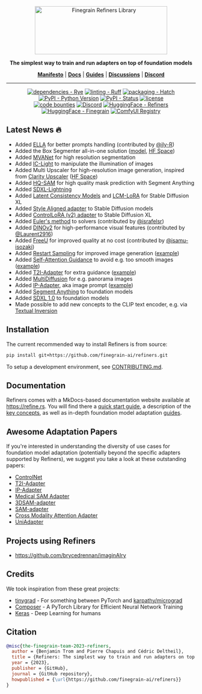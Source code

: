 <div align="center">

<picture>
  <source media="(prefers-color-scheme: dark)" srcset="https://raw.githubusercontent.com/finegrain-ai/refiners/main/assets/logo_dark.png">
  <source media="(prefers-color-scheme: light)" srcset="https://raw.githubusercontent.com/finegrain-ai/refiners/main/assets/logo_light.png">
  <img alt="Finegrain Refiners Library" width="352" height="128" style="max-width: 100%;">
</picture>

**The simplest way to train and run adapters on top of foundation models**

[**Manifesto**](https://refine.rs/home/why/) |
[**Docs**](https://refine.rs) |
[**Guides**](https://refine.rs/guides/adapting_sdxl/) |
[**Discussions**](https://github.com/finegrain-ai/refiners/discussions) |
[**Discord**](https://discord.gg/mCmjNUVV7d)

______________________________________________________________________

[![dependencies - Rye](https://img.shields.io/endpoint?url=https://raw.githubusercontent.com/astral-sh/rye/main/artwork/badge.json)](https://github.com/astral-sh/rye)
[![linting - Ruff](https://img.shields.io/endpoint?url=https://raw.githubusercontent.com/astral-sh/ruff/main/assets/badge/v2.json)](https://github.com/astral-sh/ruff)
[![packaging - Hatch](https://img.shields.io/badge/%F0%9F%A5%9A-Hatch-4051b5.svg)](https://github.com/pypa/hatch)
[![PyPI - Python Version](https://img.shields.io/pypi/pyversions/refiners)](https://pypi.org/project/refiners/)
[![PyPI - Status](https://badge.fury.io/py/refiners.svg)](https://pypi.org/project/refiners/)
[![license](https://img.shields.io/badge/license-MIT-blue)](/LICENSE) \
[![code bounties](https://img.shields.io/badge/code-bounties-blue)](https://finegrain.ai/bounties)
[![Discord](https://img.shields.io/discord/1179456777406922913?logo=discord&logoColor=white&color=%235765F2)](https://discord.gg/mCmjNUVV7d)
[![HuggingFace - Refiners](https://img.shields.io/badge/refiners-ffd21e?logo=huggingface&labelColor=555)](https://huggingface.co/refiners)
[![HuggingFace - Finegrain](https://img.shields.io/badge/finegrain-ffd21e?logo=huggingface&labelColor=555)](https://huggingface.co/finegrain)
[![ComfyUI Registry](https://img.shields.io/badge/ComfyUI_Registry-comfyui--refiners-1a56db)](https://registry.comfy.org/publishers/finegrain/nodes/comfyui-refiners)

</div>

## Latest News 🔥

- Added [ELLA](https://arxiv.org/abs/2403.05135) for better prompts handling (contributed by [@ily-R](https://github.com/ily-R))
- Added the Box Segmenter all-in-one solution ([model](https://huggingface.co/finegrain/finegrain-box-segmenter), [HF Space](https://huggingface.co/spaces/finegrain/finegrain-object-cutter))
- Added [MVANet](https://arxiv.org/abs/2404.07445) for high resolution segmentation
- Added [IC-Light](https://github.com/lllyasviel/IC-Light) to manipulate the illumination of images
- Added Multi Upscaler for high-resolution image generation, inspired from [Clarity Upscaler](https://github.com/philz1337x/clarity-upscaler) ([HF Space](https://huggingface.co/spaces/finegrain/enhancer))
- Added [HQ-SAM](https://arxiv.org/abs/2306.01567) for high quality mask prediction with Segment Anything
- Added [SDXL-Lightning](https://arxiv.org/abs/2402.13929)
- Added [Latent Consistency Models](https://arxiv.org/abs/2310.04378) and [LCM-LoRA](https://arxiv.org/abs/2311.05556) for Stable Diffusion XL
- Added [Style Aligned adapter](https://arxiv.org/abs/2312.02133) to Stable Diffusion models
- Added [ControlLoRA (v2) adapter](https://github.com/HighCWu/control-lora-v2) to Stable Diffusion XL
- Added [Euler's method](https://arxiv.org/abs/2206.00364) to solvers (contributed by [@israfelsr](https://github.com/israfelsr))
- Added [DINOv2](https://github.com/facebookresearch/dinov2) for high-performance visual features (contributed by [@Laurent2916](https://github.com/Laurent2916))
- Added [FreeU](https://github.com/ChenyangSi/FreeU) for improved quality at no cost (contributed by [@isamu-isozaki](https://github.com/isamu-isozaki))
- Added [Restart Sampling](https://github.com/Newbeeer/diffusion_restart_sampling) for improved image generation ([example](https://github.com/Newbeeer/diffusion_restart_sampling/issues/4))
- Added [Self-Attention Guidance](https://github.com/KU-CVLAB/Self-Attention-Guidance/) to avoid e.g. too smooth images ([example](https://github.com/SusungHong/Self-Attention-Guidance/issues/4))
- Added [T2I-Adapter](https://github.com/TencentARC/T2I-Adapter) for extra guidance ([example](https://github.com/TencentARC/T2I-Adapter/discussions/93))
- Added [MultiDiffusion](https://github.com/omerbt/MultiDiffusion) for e.g. panorama images
- Added [IP-Adapter](https://github.com/tencent-ailab/IP-Adapter), aka image prompt ([example](https://github.com/tencent-ailab/IP-Adapter/issues/92))
- Added [Segment Anything](https://github.com/facebookresearch/segment-anything) to foundation models
- Added [SDXL 1.0](https://github.com/Stability-AI/generative-models) to foundation models
- Made possible to add new concepts to the CLIP text encoder, e.g. via [Textual Inversion](https://arxiv.org/abs/2208.01618)

## Installation

The current recommended way to install Refiners is from source:

```bash
pip install git+https://github.com/finegrain-ai/refiners.git
```

To setup a development environment, see [CONTRIBUTING.md](CONTRIBUTING.md).

## Documentation

Refiners comes with a MkDocs-based documentation website available at https://refine.rs. You will find there a [quick start guide](https://refine.rs/getting-started/recommended/), a description of the [key concepts](https://refine.rs/concepts/chain/), as well as in-depth foundation model adaptation [guides](https://refine.rs/guides/adapting_sdxl/).

## Awesome Adaptation Papers

If you're interested in understanding the diversity of use cases for foundation model adaptation (potentially beyond the specific adapters supported by Refiners), we suggest you take a look at these outstanding papers:

- [ControlNet](https://arxiv.org/abs/2302.05543)
- [T2I-Adapter](https://arxiv.org/abs/2302.08453)
- [IP-Adapter](https://arxiv.org/abs/2308.06721)
- [Medical SAM Adapter](https://arxiv.org/abs/2304.12620)
- [3DSAM-adapter](https://arxiv.org/abs/2306.13465)
- [SAM-adapter](https://arxiv.org/abs/2304.09148)
- [Cross Modality Attention Adapter](https://arxiv.org/abs/2307.01124)
- [UniAdapter](https://arxiv.org/abs/2302.06605)

## Projects using Refiners

- https://github.com/brycedrennan/imaginAIry

## Credits

We took inspiration from these great projects:

- [tinygrad](https://github.com/tinygrad/tinygrad) - For something between PyTorch and [karpathy/micrograd](https://github.com/karpathy/micrograd)
- [Composer](https://github.com/mosaicml/composer) - A PyTorch Library for Efficient Neural Network Training
- [Keras](https://github.com/keras-team/keras) - Deep Learning for humans

## Citation

```bibtex
@misc{the-finegrain-team-2023-refiners,
  author = {Benjamin Trom and Pierre Chapuis and Cédric Deltheil},
  title = {Refiners: The simplest way to train and run adapters on top of foundation models},
  year = {2023},
  publisher = {GitHub},
  journal = {GitHub repository},
  howpublished = {\url{https://github.com/finegrain-ai/refiners}}
}
```
